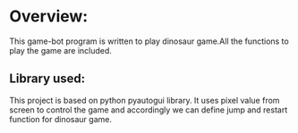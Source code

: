# Overview:
This game-bot program is written to play dinosaur game.All the functions to play the game are included.

## Library used:
This project is based on python pyautogui library.
It uses pixel value from screen to control the game and accordingly we can define jump and restart function for dinosaur game.
